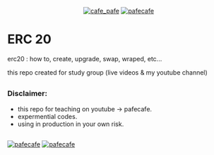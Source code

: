<p align="center"> 
  <a href="https://twitter.com/cafe_pafe" target="blank"><img src="https://img.shields.io/twitter/follow/cafe_pafe?logo=twitter&style=plastic&labelColor=334455" alt="cafe_pafe" /></a> 
<a href="https://youtube.com/pafecafe" target="blank"><img src="https://img.shields.io/badge/youtube-watch-red/follow/cafe_pafe?logo=youtube&style=plastic&logoColor=red&labelColor=334455" alt="pafecafe" /></a> 
</p>

# ERC 20
erc20 : how to, create, upgrade, swap, wraped, etc...

this repo created for study group (live videos & my youtube channel)

##

### Disclaimer:
- this repo for teaching on youtube -> pafecafe.
- expermential codes.
- using in production in your own risk.

##
<div>
<span align="left"> 
<a href="https://img.shields.io/github/license/mosi-sol/erc20" target="blank">
  <img src="https://img.shields.io/github/license/mosi-sol/erc20" alt="pafecafe" /></a> 
</span>
<span align="center"> 
<a href="https://img.shields.io/twitter/url?url=https%3A%2F%2Fgithub.com%2Fmosi-sol%2Ferc20" target="blank"><img src="https://img.shields.io/twitter/url?url=https%3A%2F%2Fgithub.com%2Fmosi-sol%2Ferc20" alt="pafecafe" /></a> 
</span>
</div>

